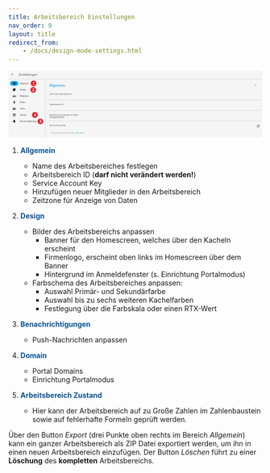 ```yaml
---
title: Arbeitsbereich Einstellungen
nav_order: 9
layout: title
redirect_from:
    - /docs/design-mode-settings.html
---
```


![homeSettings](\assets\design-mode-setting\homeSettings.png 'home settings')

1. <span style="color:#0b5394">**Allgemein**</span>

    - Name des Arbeitsbereiches festlegen
    - Arbeitsbereich ID (**darf nicht verändert werden!**)
    - Service Account Key
    - Hinzufügen neuer Mitglieder in den Arbeitsbereich
    - Zeitzone für Anzeige von Daten

2. <span style="color:#0b5394">**Design**</span>
    - Bilder des Arbeitsbereichs anpassen
        - Banner für den Homescreen, welches über den Kacheln erscheint
        - Firmenlogo, erscheint oben links im Homescreen über dem Banner
        - Hintergrund im Anmeldefenster (s. Einrichtung Portalmodus)
    - Farbschema des Arbeitsbereiches anpassen:
        - Auswahl Primär- und Sekundärfarbe
        - Auswahl bis zu sechs weiteren Kachelfarben
        - Festlegung über die Farbskala oder einen RTX-Wert
3. <span style="color:#0b5394">**Benachrichtigungen**</span>

    - Push-Nachrichten anpassen

4. <span style="color:#0b5394">**Domain**</span>
    - Portal Domains
    - Einrichtung Portalmodus
5. <span style="color:#0b5394">**Arbeitsbereich Zustand**</span>
    - Hier kann der Arbeitsbereich auf zu Große Zahlen im Zahlenbaustein sowie auf fehlerhafte Formeln geprüft werden.

Über den Button _Export_ (drei Punkte oben rechts im Bereich _Allgemein_)
kann ein ganzer Arbeitsbereich als ZIP Datei exportiert werden, um ihn in
einen neuen Arbeitsbereich einzufügen. Der Button _Löschen_ führt zu einer **Löschung** des **kompletten** Arbeitsbereichs.
